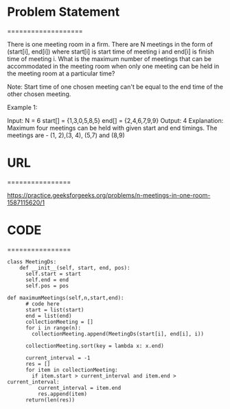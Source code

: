 

# Problem Statement
===================

There is one meeting room in a firm. There are N meetings in the form of (start[i], end[i]) where start[i] is start time of meeting i and end[i] is finish time of meeting i.
What is the maximum number of meetings that can be accommodated in the meeting room when only one meeting can be held in the meeting room at a particular time?

Note: Start time of one chosen meeting can't be equal to the end time of the other chosen meeting.


Example 1:

Input:
N = 6
start[] = {1,3,0,5,8,5}
end[] =  {2,4,6,7,9,9}
Output: 
4
Explanation:
Maximum four meetings can be held with
given start and end timings.
The meetings are - (1, 2),(3, 4), (5,7) and (8,9)



# URL
================

https://practice.geeksforgeeks.org/problems/n-meetings-in-one-room-1587115620/1

# CODE
================

```
class MeetingDs:
    def __init__(self, start, end, pos):
      self.start = start
      self.end = end
      self.pos = pos
      
def maximumMeetings(self,n,start,end):
      # code here
      start = list(start)
      end = list(end)
      collectionMeeting = []
      for i in range(n):
        collectionMeeting.append(MeetingDs(start[i], end[i], i))
      
      collectionMeeting.sort(key = lambda x: x.end)

      current_interval = -1
      res = []
      for item in collectionMeeting:
        if item.start > current_interval and item.end > current_interval:
          current_interval = item.end
          res.append(item)
      return(len(res))
```